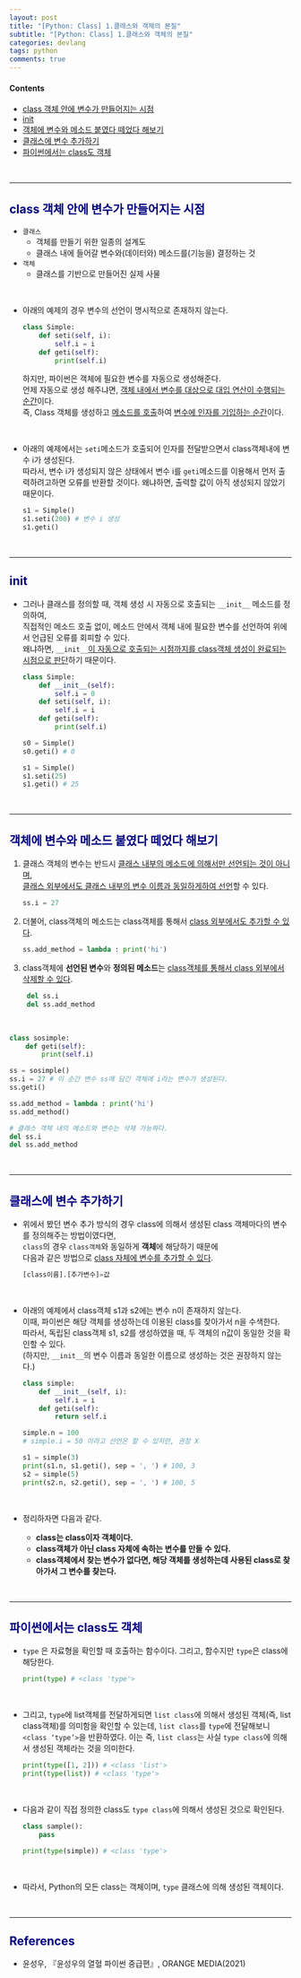 ```yaml
---
layout: post
title: "[Python: Class] 1.클래스와 객체의 본질"
subtitle: "[Python: Class] 1.클래스와 객체의 본질"
categories: devlang
tags: python
comments: true
---
```

#### Contents
- [class 객체 안에 변수가 만들어지는 시점](#class-객체-안에-변수가-만들어지는-시점)
- [init](#init)
- [객체에 변수와 메소드 붙였다 떼었다 해보기](#객체에-변수와-메소드-붙였다-떼었다-해보기)
- [클래스에 변수 추가하기](#클래스에-변수-추가하기)
- [파이썬에서는 class도 객체](#파이썬에서는-class도-객체)

<br>

---

## <span style="color:navy">class 객체 안에 변수가 만들어지는 시점<span>

- `클래스`
  - 객체를 만들기 위한 일종의 설계도
  - 클래스 내에 들어갈 변수와(데이터와) 메소드를(기능을) 결정하는 것
- `객체`
  - 클래스를 기반으로 만들어진 실제 사물

<br>

- 아래의 예제의 경우 변수의 선언이 명시적으로 존재하지 않는다.

    ```python
    class Simple:
        def seti(self, i):
            self.i = i
        def geti(self):
            print(self.i)
    ```

    하지만, 파이썬은 객체에 필요한 변수를 자동으로 생성해준다.<br>
언제 자동으로 생성 해주냐면, <u>객체 내에서 변수를 대상으로 대입 연산이 수행되는 순간</u>이다.<br>
즉, Class 객체를 생성하고 <u>메소드를 호출</u>하여 <u>변수에 인자를 기입하는 순간</u>이다.

<br>

- 아래의 예제에서는 `seti`메소드가 호출되어 인자를 전달받으면서 class객체내에 변수 i가 생성된다.<br>
따라서, 변수 i가 생성되지 않은 상태에서 변수 i를 `geti`메소드를 이용해서 먼저 출력하려고하면 오류를 반환할 것이다. 왜냐하면, 출력할 값이 아직 생성되지 않았기 때문이다.

    ```python
    s1 = Simple() 
    s1.seti(200) # 변수 i 생성
    s1.geti()
    ```

<br>

---

## <span style="color:navy">init<span>

- 그러나 클래스를 정의할 때, 객체 생성 시 자동으로 호출되는 `__init__` 메소드를 정의하여, <br>
직접적인 메소드 호출 없이, 메소드 안에서 객체 내에 필요한 변수를 선언하여 위에서 언급된 오류를 회피할 수 있다.<br>
왜냐하면, `__init__`<u>이 자동으로 호출되는 시점까지를 class객체 생성이 완료되는 시점으로 판단</u>하기 때문이다.

    ```python
    class Simple:
        def __init__(self):
            self.i = 0
        def seti(self, i):
            self.i = i
        def geti(self):
            print(self.i)
    
    s0 = Simple()
    s0.geti() # 0 
    
    s1 = Simple()
    s1.seti(25)
    s1.geti() # 25
    ```
    

<br>

---

## <span style="color:navy">객체에 변수와 메소드 붙였다 떼었다 해보기<span>

1. 클래스 객체의 변수는 반드시 <u>클래스 내부의 메소드에 의해서만 선언되는 것이 아니며</u>,<br>
<u>클래스 외부에서도 클래스 내부의 변수 이름과 동일하게하여 선언</u>할 수 있다.
    ```python
    ss.i = 27
     ``` 
   
2. 더불어, class객체의 메소드는 class객체를 통해서 <u>class 외부에서도 추가할 수 있다</u>.
    ```python
    ss.add_method = lambda : print('hi')
    ```
3. class객체에 **선언된 변수**와 **정의된 메소드**는 <u>class객체를 통해서 class 외부에서 삭제할 수 있다</u>.
   ```python 
    del ss.i
    del ss.add_method
    ```

<br>

```python
class sosimple:
    def geti(self):
        print(self.i)

ss = sosimple()
ss.i = 27 # 이 순간 변수 ss에 담긴 객체에 i라는 변수가 생성된다.
ss.geti()

ss.add_method = lambda : print('hi')
ss.add_method()

# 클래스 객체 내의 메소드와 변수는 삭제 가능하다.
del ss.i
del ss.add_method
```

<br>

---

## <span style="color:navy">클래스에 변수 추가하기<span>

- 위에서 봤던 변수 추가 방식의 경우  class에 의해서 생성된 class 객체마다의 변수를 정의해주는 방법이였다면,<br>
`class`의 경우 `class객체`와 동일하게 **객체**에 해당하기 때문에<br>
다음과 같은 방법으로 <u>class 자체에 변수를 추가할 수 있다</u>.
    ```python
    [class이름].[추가변수]=값
    ```

<br>

- 아래의 예제에서 class객체 s1과 s2에는 변수 n이 존재하지 않는다.<br>
이때, 파이썬은 해당 객체를 생성하는데 이용된 class를 찾아가서 n을 수색한다.<br>
따라서, 독립된 class객체 s1, s2를 생성하였을 때, 두 객체의 n값이 동일한 것을 확인할 수 있다. <br>
(하지만, `__init__`의 변수 이름과 동일한 이름으로 생성하는 것은 권장하지 않는다.)

    ```python
    class simple:
        def __init__(self, i):
            self.i = i
        def geti(self):
            return self.i
    
    simple.n = 100
    # simple.i = 50 이라고 선언은 할 수 있지만, 권장 X
    
    s1 = simple(3)
    print(s1.n, s1.geti(), sep = ', ') # 100, 3
    s2 = simple(5)
    print(s2.n, s2.geti(), sep = ', ') # 100, 5
    ```

<br>

- 정리하자면 다음과 같다.

  - **class는 class이자 객체이다.**
  - **class객체가 아닌 class 자체에 속하는 변수를 만들 수 있다.**
  - **class객체에서 찾는 변수가 없다면, 해당 객체를 생성하는데 사용된 class로 찾아가서 그 변수를 찾는다.**

<br>

---

## <span style="color:navy">파이썬에서는 class도 객체<span>

- `type` 은 자료형을 확인할 때 호출하는 함수이다. 그리고, 함수지만  `type`은 class에 해당한다.
    ```python
    print(type) # <class 'type'>
    ```

<br>

- 그리고, `type`에  list객체를 전달하게되면 `list class`에 의해서 생성된 객체(즉, list class객체)를 의미함을 확인할 수 있는데,
`list class`를 `type`에 전달해보니 `<class ‘type’>`을 반환하였다.
이는 즉, `list class`는 사실 `type class`에 의해서 생성된 객체라는 것을 의미한다.
    
    ```python
    print(type([1, 2])) # <class 'list'>
    print(type(list)) # <class 'type'>
    ```

<br>

- 다음과 같이 직접 정의한 class도 `type class`에 의해서 생성된 것으로 확인된다.

    ```python
    class sample():
        pass
    
    print(type(simple)) # <class 'type'>
    ```

<br>

- 따라서, Python의 모든 class는 객체이며, `type` 클래스에 의해 생성된 객체이다.

<br>

---


## <span style="color:navy">References<span>
- 윤성우, 『윤성우의 열혈 파이썬 중급편』, ORANGE MEDIA(2021)
